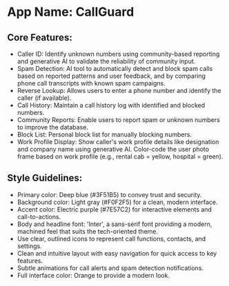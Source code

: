 # **App Name**: CallGuard

## Core Features:

- Caller ID: Identify unknown numbers using community-based reporting and generative AI to validate the reliability of community input.
- Spam Detection: AI tool to automatically detect and block spam calls based on reported patterns and user feedback, and by comparing phone call transcripts with known spam campaigns.
- Reverse Lookup: Allows users to enter a phone number and identify the caller (if available).
- Call History: Maintain a call history log with identified and blocked numbers.
- Community Reports: Enable users to report spam or unknown numbers to improve the database.
- Block List: Personal block list for manually blocking numbers.
- Work Profile Display: Show caller's work profile details like designation and company name using generative AI. Color-code the user photo frame based on work profile (e.g., rental cab = yellow, hospital = green).

## Style Guidelines:

- Primary color: Deep blue (#3F51B5) to convey trust and security.
- Background color: Light gray (#F0F2F5) for a clean, modern interface.
- Accent color: Electric purple (#7E57C2) for interactive elements and call-to-actions.
- Body and headline font: 'Inter', a sans-serif font providing a modern, machined feel that suits the tech-oriented theme.
- Use clear, outlined icons to represent call functions, contacts, and settings.
- Clean and intuitive layout with easy navigation for quick access to key features.
- Subtle animations for call alerts and spam detection notifications.
- Full interface color: Orange to provide a modern look.